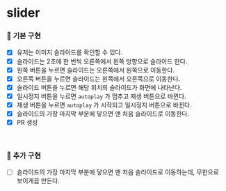 # slider

### 💎 **기본 구현**

- [x] 유저는 이미지 슬라이드를 확인할 수 있다.
- [x] 슬라이드는 2초에 한 번씩 오른쪽에서 왼쪽 방향으로 슬라이드 한다.
- [x] 왼쪽 버튼을 누르면 슬라이드는 오른쪽에서 왼쪽으로 이동한다.
- [x] 오른쪽 버튼을 누르면 슬라이드는 왼쪽에서 오른쪽으로 이동한다.
- [x] 슬라이드 버튼을 누르면 해당 위치의 슬라이드가 화면에 나타난다.
- [x] 일시정지 버튼을 누르면 `autoplay` 가 멈추고 재생 버튼으로 바뀐다.
- [x] 재생 버튼을 누르면 `autoplay` 가 시작되고 일시정지 버튼으로 바뀐다.
- [x] 슬라이드의 가장 마지막 부분에 닿으면 맨 처음 슬라이드로 이동한다.
- [x] PR 생성

<br/>

### 💎 **추가 구현**

- [ ] 슬라이드의 가장 마지막 부분에 닿으면 맨 처음 슬라이드로 이동하는데, 무한으로 보이게끔 만든다.
